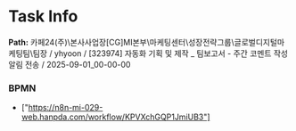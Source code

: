 # Task Info

**Path:** 카페24(주)\본사사업장\[CG]MI본부\마케팅센터\성장전략그룹\글로벌디지털마케팅팀\팀장 / yhyoon / [323974] 자동화 기획 및 제작 _ 팀보고서 - 주간 코멘트 작성 알림 전송 / 2025-09-01_00-00-00

### BPMN
- ["https://n8n-mi-029-web.hanpda.com/workflow/KPVXchGQP1JmiUB3"]

